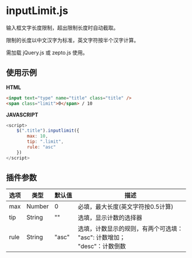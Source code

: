 # inputLimit.js
输入框文字长度限制，超出限制长度时自动截取。

限制的长度以中文汉字为标准，英文字符按半个汉字计算。

需加载 jQuery.js 或 zepto.js 使用。

## 使用示例

**HTML**

```html
<input text="type" name="title" class="title" />
<span class="limit">0</span> / 10
```

**JAVASCRIPT**

```javascript
<script>
    $(".title").inputlimit({
        max: 10,
        tip: ".limit",
        rule: "asc"
    })
</script>
```

## 插件参数

选项 | 类型 | 默认值 | 描述
-----|------|--------|-----
max | Number | 0 | 必填，最大长度(英文字符按0.5计算)
tip | String | "" | 选填，显示计数的选择器
rule | String | "asc" | 选填，计数显示的规则，有两个可选填：<br>"asc": 计数增加；<br>"desc"：计数倒数